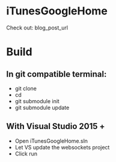 # iTunesGoogleHome
Check out: blog_post_url

# Build
## In git compatible terminal:
* git clone <repo link>
* cd <repo path>
* git submodule init
* git submodule update

## With Visual Studio 2015 +
* Open iTunesGoogleHome.sln
* Let VS update the websockets project
* Click run
